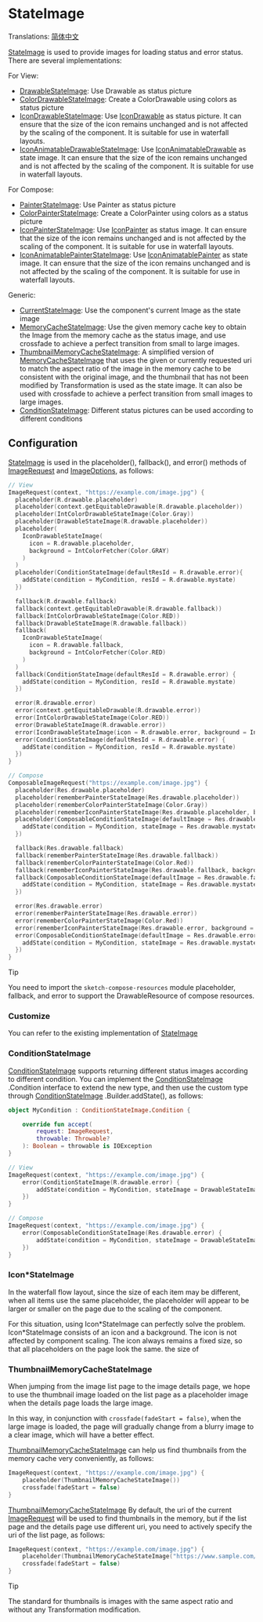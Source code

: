 # StateImage

Translations: [简体中文](state_image_zh.md)

[StateImage] is used to provide images for loading status and error status. There are several
implementations:

For View:

* [DrawableStateImage]: Use Drawable as status picture
* [ColorDrawableStateImage]: Create a ColorDrawable using colors as status picture
* [IconDrawableStateImage]: Use [IconDrawable] as status picture. It can ensure that the size of the
  icon remains unchanged and is not affected by the scaling of the component. It is suitable for use
  in waterfall layouts.
* [IconAnimatableDrawableStateImage]: Use [IconAnimatableDrawable] as state image. It can ensure that
  the size of the icon remains unchanged and is not affected by the scaling of the component. It is
  suitable for use in waterfall layouts.

For Compose:

* [PainterStateImage]: Use Painter as status picture
* [ColorPainterStateImage]: Create a ColorPainter using colors as a status picture
* [IconPainterStateImage]: Use [IconPainter] as status image. It can ensure that the size of the icon
  remains unchanged and is not affected by the scaling of the component. It is suitable for use in
  waterfall layouts.
* [IconAnimatablePainterStateImage]: Use [IconAnimatablePainter] as state image. It can ensure that
  the size of the icon remains unchanged and is not affected by the scaling of the component. It is
  suitable for use in waterfall layouts.

Generic:

* [CurrentStateImage]: Use the component's current Image as the state image
* [MemoryCacheStateImage]: Use the given memory cache key to obtain the Image from the memory cache
  as the status image, and use crossfade to achieve a perfect transition from small to large images.
* [ThumbnailMemoryCacheStateImage]: A simplified version of [MemoryCacheStateImage] that uses the
  given or currently requested uri to match the aspect ratio of the image in the memory cache to be
  consistent with the original image, and the thumbnail that has not been modified by Transformation
  is used as the state image. It can also be used with crossfade to achieve a perfect transition
  from small images to large images.
* [ConditionStateImage]: Different status pictures can be used according to different conditions

## Configuration

[StateImage] is used in the placeholder(), fallback(), and error() methods of [ImageRequest]
and [ImageOptions], as follows:

```kotlin
// View
ImageRequest(context, "https://example.com/image.jpg") {
  placeholder(R.drawable.placeholder)
  placeholder(context.getEquitableDrawable(R.drawable.placeholder))
  placeholder(IntColorDrawableStateImage(Color.Gray))
  placeholder(DrawableStateImage(R.drawable.placeholder))
  placeholder(
    IconDrawableStateImage(
      icon = R.drawable.placeholder,
      background = IntColorFetcher(Color.GRAY)
    )
  )
  placeholder(ConditionStateImage(defaultResId = R.drawable.error){
    addState(condition = MyCondition, resId = R.drawable.mystate)
  })

  fallback(R.drawable.fallback)
  fallback(context.getEquitableDrawable(R.drawable.fallback))
  fallback(IntColorDrawableStateImage(Color.RED))
  fallback(DrawableStateImage(R.drawable.fallback))
  fallback(
    IconDrawableStateImage(
      icon = R.drawable.fallback,
      background = IntColorFetcher(Color.RED)
    )
  )
  fallback(ConditionStateImage(defaultResId = R.drawable.error) {
    addState(condition = MyCondition, resId = R.drawable.mystate)
  })

  error(R.drawable.error)
  error(context.getEquitableDrawable(R.drawable.error))
  error(IntColorDrawableStateImage(Color.RED))
  error(DrawableStateImage(R.drawable.error))
  error(IconDrawableStateImage(icon = R.drawable.error, background = IntColorFetcher(Color.RED)))
  error(ConditionStateImage(defaultResId = R.drawable.error) {
    addState(condition = MyCondition, resId = R.drawable.mystate)
  })
}

// Compose
ComposableImageRequest("https://example.com/image.jpg") {
  placeholder(Res.drawable.placeholder)
  placeholder(rememberPainterStateImage(Res.drawable.placeholder))
  placeholder(rememberColorPainterStateImage(Color.Gray))
  placeholder(rememberIconPainterStateImage(Res.drawable.placeholder, background = Color.Gray))
  placeholder(ComposableConditionStateImage(defaultImage = Res.drawable.placeholder){
    addState(condition = MyCondition, stateImage = Res.drawable.mystate)
  })

  fallback(Res.drawable.fallback)
  fallback(rememberPainterStateImage(Res.drawable.fallback))
  fallback(rememberColorPainterStateImage(Color.Red))
  fallback(rememberIconPainterStateImage(Res.drawable.fallback, background = Color.Red))
  fallback(ComposableConditionStateImage(defaultImage = Res.drawable.fallback){
    addState(condition = MyCondition, stateImage = Res.drawable.mystate)
  })

  error(Res.drawable.error)
  error(rememberPainterStateImage(Res.drawable.error))
  error(rememberColorPainterStateImage(Color.Red))
  error(rememberIconPainterStateImage(Res.drawable.error, background = Color.Red))
  error(ComposableConditionStateImage(defaultImage = Res.drawable.error){
    addState(condition = MyCondition, stateImage = Res.drawable.mystate)
  })
}
```

> [!TIP]
> You need to import the `sketch-compose-resources` module placeholder, fallback, and error to
> support the DrawableResource of compose resources.

### Customize

You can refer to the existing implementation of [StateImage]

### ConditionStateImage

[ConditionStateImage] supports returning different status images according to different condition.
You
can implement the [ConditionStateImage] .Condition interface to extend the new type, and then use
the
custom type through [ConditionStateImage] .Builder.addState(), as follows:

```kotlin
object MyCondition : ConditionStateImage.Condition {

    override fun accept(
        request: ImageRequest,
        throwable: Throwable?
    ): Boolean = throwable is IOException
}

// View
ImageRequest(context, "https://example.com/image.jpg") {
    error(ConditionStateImage(R.drawable.error) {
        addState(condition = MyCondition, stateImage = DrawableStateImage(R.drawable.mystate))
    })
}

// Compose
ImageRequest(context, "https://example.com/image.jpg") {
    error(ComposableConditionStateImage(Res.drawable.error) {
        addState(condition = MyCondition, stateImage = DrawableStateImage(Res.drawable.mystate))
    })
}
```

### Icon*StateImage

In the waterfall flow layout, since the size of each item may be different, when all items use the
same placeholder, the placeholder will appear to be larger or smaller on the page due to the scaling
of the component.

For this situation, using Icon\*StateImage can perfectly solve the problem. Icon\*StateImage
consists of an icon and a background. The icon is not affected by component scaling. The icon always
remains a fixed size, so that all placeholders on the page look the same. the size of

### ThumbnailMemoryCacheStateImage

When jumping from the image list page to the image details page, we hope to use the thumbnail image
loaded on the list page as a placeholder image when the details page loads the large image.

In this way, in conjunction with `crossfade(fadeStart = false)`, when the large image is loaded, the
page will gradually change from a blurry image to a clear image, which will have a better effect.

[ThumbnailMemoryCacheStateImage] can help us find thumbnails from the memory cache very
conveniently, as follows:

```kotlin
ImageRequest(context, "https://example.com/image.jpg") {
    placeholder(ThumbnailMemoryCacheStateImage())
    crossfade(fadeStart = false)
}
```

[ThumbnailMemoryCacheStateImage] By default, the uri of the current [ImageRequest] will be used to
find thumbnails in the memory, but if the list page and the details page use different
uri, you need to actively specify the uri of the list page, as follows:

```kotlin
ImageRequest(context, "https://example.com/image.jpg") {
    placeholder(ThumbnailMemoryCacheStateImage("https://www.sample.com/image.jpg?widht=300"))
    crossfade(fadeStart = false)
}
```

> [!TIP]
> The standard for thumbnails is images with the same aspect ratio and without any Transformation
> modification.

[StateImage]: ../../sketch-core/src/commonMain/kotlin/com/github/panpf/sketch/state/StateImage.kt

[ColorDrawableStateImage]: ../../sketch-core/src/androidMain/kotlin/com/github/panpf/sketch/state/ColorDrawableStateImage.kt

[ColorPainterStateImage]: ../../sketch-compose-core/src/commonMain/kotlin/com/github/panpf/sketch/state/ColorPainterStateImage.kt

[ConditionStateImage]: ../../sketch-core/src/commonMain/kotlin/com/github/panpf/sketch/state/ConditionStateImage.common.kt

[DrawableStateImage]: ../../sketch-core/src/androidMain/kotlin/com/github/panpf/sketch/state/DrawableStateImage.kt

[IconDrawableStateImage]: ../../sketch-core/src/androidMain/kotlin/com/github/panpf/sketch/state/IconDrawableStateImage.kt

[IconAnimatableDrawableStateImage]: ../../sketch-core/src/androidMain/kotlin/com/github/panpf/sketch/state/IconAnimatableDrawableStateImage.kt

[IconPainterStateImage]: ../../sketch-compose-core/src/commonMain/kotlin/com/github/panpf/sketch/state/IconPainterStateImage.common.kt

[IconAnimatablePainterStateImage]: ../../sketch-compose-core/src/commonMain/kotlin/com/github/panpf/sketch/state/IconAnimatablePainterStateImage.common.kt

[MemoryCacheStateImage]: ../../sketch-core/src/commonMain/kotlin/com/github/panpf/sketch/state/MemoryCacheStateImage.kt

[ThumbnailMemoryCacheStateImage]: ../../sketch-core/src/commonMain/kotlin/com/github/panpf/sketch/state/ThumbnailMemoryCacheStateImage.kt

[ImageRequest]: ../../sketch-core/src/commonMain/kotlin/com/github/panpf/sketch/request/ImageRequest.common.kt

[ImageOptions]: ../../sketch-core/src/commonMain/kotlin/com/github/panpf/sketch/request/ImageOptions.common.kt

[CurrentStateImage]: ../../sketch-core/src/commonMain/kotlin/com/github/panpf/sketch/state/CurrentStateImage.kt

[PainterStateImage]: ../../sketch-compose-core/src/commonMain/kotlin/com/github/panpf/sketch/state/PainterStateImage.kt

[IconPainter]: ../../sketch-compose-core/src/commonMain/kotlin/com/github/panpf/sketch/painter/IconPainter.common.kt

[IconAnimatablePainter]: ../../sketch-compose-core/src/commonMain/kotlin/com/github/panpf/sketch/painter/IconAnimatablePainter.common.kt

[IconAnimatableDrawable]: ../../sketch-core/src/androidMain/kotlin/com/github/panpf/sketch/drawable/IconAnimatableDrawable.kt

[IconDrawable]: ../../sketch-core/src/androidMain/kotlin/com/github/panpf/sketch/drawable/IconDrawable.kt